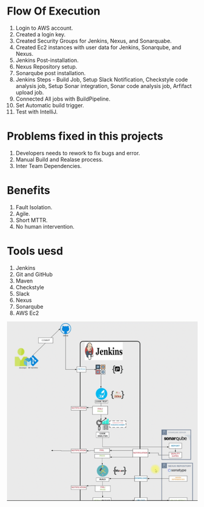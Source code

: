 # Flow Of Execution 
1. Login to AWS account.
2. Created a login key.
3. Created Security Groups for Jenkins, Nexus, and Sonarquabe.
4. Created Ec2 instances with user data for Jenkins, Sonarqube, and Nexus.
5. Jenkins Post-installation.
6. Nexus Repository setup.
7. Sonarqube post installation.
8. Jenkins Steps - Build Job, Setup Slack Notification, Checkstyle code analysis job, Setup Sonar integration, Sonar code analysis job, Arfifact upload job.
9. Connected All jobs with BuildPipeline.
10. Set Automatic build trigger.
11. Test with IntelliJ.

# Problems fixed in this projects
1. Developers needs to rework to fix bugs and error. 
2. Manual Build and Realase process. 
3. Inter Team Dependencies. 

# Benefits 
1. Fault Isolation. 
2. Agile. 
3. Short MTTR. 
4. No human intervention. 

# Tools uesd 
1. Jenkins 
2. Git and GitHub 
3. Maven
4. Checkstyle
5. Slack 
6. Nexus
7. Sonarqube
8. AWS Ec2

![image](Images/image.png)


